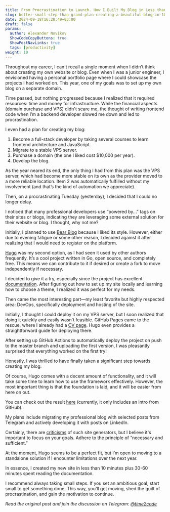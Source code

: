 ```yaml
---
title: From Procrastination to Launch. How I Built My Blog in Less than an Hour  
slug: better-small-step-than-grand-plan-creating-a-beautiful-blog-in-10-minutes                 
date: 2024-09-18T16:28:49+03:00
draft: false                                  
params:
  author: Alexander Novikov                  
  ShowCodeCopyButtons: true
  ShowPostNavLinks: true
  tags: [productivity]                
weight: 10                                   
---
```


Throughout my career, I can't recall a single moment when I didn’t think about creating my own website or blog. Even when I was a junior engineer, I envisioned having a personal portfolio page where I could showcase the projects I had worked on. This year, one of my goals was to set up my own blog on a separate domain.

Time passed, but nothing progressed because I realized that it required resources: time and money for infrastructure. While the financial aspects (domain purchase and VPS) didn't scare me, the thought of writing frontend code when I’m a backend developer slowed me down and led to procrastination.

I even had a plan for creating my blog:

1. Become a full-stack developer by taking several courses to learn frontend architecture and JavaScript.
2. Migrate to a stable VPS server.
3. Purchase a domain (the one I liked cost $10,000 per year).
4. Develop the blog.

As the year neared its end, the only thing I had from this plan was the VPS server, which had become more stable on its own as the provider moved to a more reliable location. Item 2 was automatically fulfilled without my involvement (and that’s the kind of automation we appreciate).

Then, on a procrastinating Tuesday (yesterday), I decided that I could no longer delay. 

I noticed that many professional developers use “powered by...” tags on their sites or blogs, indicating they are leveraging some external solution for their website or blog. I thought, why not me?

Initially, I planned to use [Bear Blog](https://bearblog.dev/) because I liked its style. However, either due to evening fatigue or some other reason, I decided against it after realizing that I would need to register on the platform.

[Hugo](https://gohugo.io/) was my second option, as I had seen it used by other authors frequently. It’s a cool project written in Go, open source, and completely free. This means we can contribute to it if desired or create a fork to move independently if necessary.

I decided to give it a try, especially since the project has excellent [documentation](https://gohugo.io/getting-started/quick-start/). After figuring out how to set up my site locally and learning how to choose a theme, I realized it was perfect for my needs.

Then came the most interesting part—my least favorite but highly respected area: DevOps, specifically deployment and hosting of the site. 

Initially, I thought I could deploy it on my VPS server, but I soon realized that doing it quickly and easily wasn’t feasible. GitHub Pages came to the rescue, where I already had a [CV page](https://t.me/time2code/268). Hugo even provides a straightforward guide for deploying there.

After setting up GitHub Actions to automatically deploy the project on push to the master branch and uploading the first version, I was pleasantly surprised that everything worked on the first try!

Honestly, I was thrilled to have finally taken a significant step towards creating my blog. 

Of course, Hugo comes with a decent amount of functionality, and it will take some time to learn how to use the framework effectively. However, the most important thing is that the foundation is laid, and it will be easier from here on out.

You can check out the result [here](https://novikov-ai.github.io) (currently, it only includes an intro from GitHub).

My plans include migrating my professional blog with selected posts from Telegram and actively developing it with posts on LinkedIn.

Certainly, there are [criticisms](https://t.me/pmdaily/1209) of such site generators, but I believe it's important to focus on your goals. Adhere to the principle of “necessary and sufficient.”

At the moment, Hugo seems to be a perfect fit, but I’m open to moving to a standalone solution if I encounter limitations over the next year.

In essence, I created my new site in less than 10 minutes plus 30-60 minutes spent reading the documentation.

I recommend always taking small steps. If you set an ambitious goal, start small to get something done. This way, you’ll get moving, shed the guilt of procrastination, and gain the motivation to continue.

*Read the original post and join the discussion on Telegram: [@time2code](https://t.me/time2code/301)*